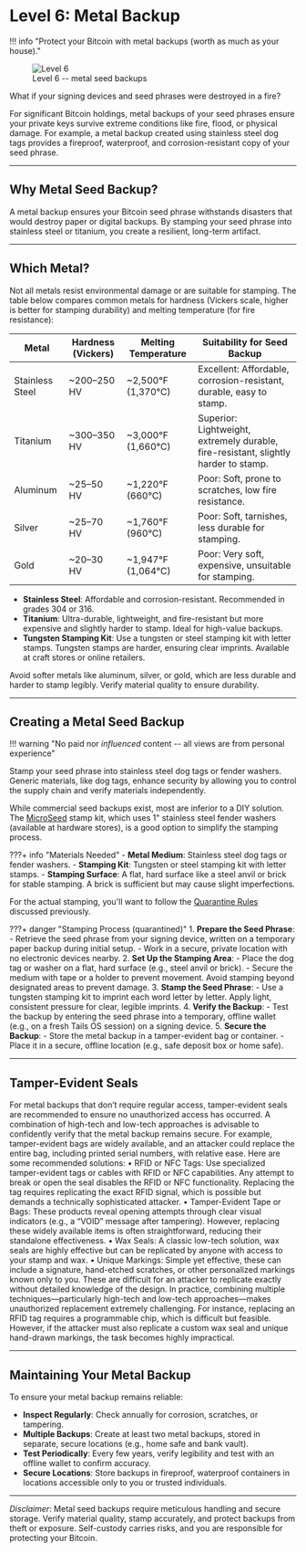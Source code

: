 # Level 6: Metal Backup

!!! info "Protect your Bitcoin with metal backups (worth as much as your house)."
    <figure markdown>
    ![Level 6](/images/levels-Level-6.drawio.png)
      <figcaption>Level 6 -- metal seed backups</figcaption>
    </figure>

What if your signing devices and seed phrases were destroyed in a fire?

For significant Bitcoin holdings, metal backups of your seed phrases ensure your private keys survive extreme conditions like fire, flood, or physical damage.
For example, a metal backup created using stainless steel dog tags provides a fireproof, waterproof, and corrosion-resistant copy of your seed phrase. 



---

## Why Metal Seed Backup?

A metal backup ensures your Bitcoin seed phrase withstands disasters that would destroy paper or digital backups. By stamping your seed phrase into stainless steel or titanium, you create a resilient, long-term artifact.





---

## Which Metal?

Not all metals resist environmental damage or are suitable for stamping. The table below compares common metals for hardness (Vickers scale, higher is better for stamping durability) and melting temperature (for fire resistance):

| **Metal**       | **Hardness (Vickers)** | **Melting Temperature** | **Suitability for Seed Backup** |
|-----------------|------------------------|-------------------------|---------------------------------|
| Stainless Steel | ~200–250 HV           | ~2,500°F (1,370°C)     | Excellent: Affordable, corrosion-resistant, durable, easy to stamp. |
| Titanium        | ~300–350 HV           | ~3,000°F (1,660°C)     | Superior: Lightweight, extremely durable, fire-resistant, slightly harder to stamp. |
| Aluminum        | ~25–50 HV             | ~1,220°F (660°C)       | Poor: Soft, prone to scratches, low fire resistance. |
| Silver          | ~25–70 HV             | ~1,760°F (960°C)       | Poor: Soft, tarnishes, less durable for stamping. |
| Gold            | ~20–30 HV             | ~1,947°F (1,064°C)     | Poor: Very soft, expensive, unsuitable for stamping. |

- **Stainless Steel**: Affordable and corrosion-resistant. Recommended in grades 304 or 316.
- **Titanium**: Ultra-durable, lightweight, and fire-resistant but more expensive and slightly harder to stamp. Ideal for high-value backups.
- **Tungsten Stamping Kit**: Use a tungsten or steel stamping kit with letter stamps. Tungsten stamps are harder, ensuring clear imprints. Available at craft stores or online retailers.

Avoid softer metals like aluminum, silver, or gold, which are less durable and harder to stamp legibly. Verify material quality to ensure durability.

---

## Creating a Metal Seed Backup

!!! warning "No paid nor *influenced* content -- all views are from personal experience"

Stamp your seed phrase into stainless steel dog tags or fender washers. Generic materials, like dog tags, enhance security by allowing you to control the supply chain and verify materials independently.

While commercial seed backups exist, most are inferior to a DIY solution. The [MicroSeed](https://21e15.com/) stamp kit, which uses 1" stainless steel fender washers (available at hardware stores), is a good option to simplify the stamping process.

???+ info "Materials Needed"
    - **Metal Medium**: Stainless steel dog tags or fender washers.
    - **Stamping Kit**: Tungsten or steel stamping kit with letter stamps.
    - **Stamping Surface**: A flat, hard surface like a steel anvil or brick for stable stamping. A brick is sufficient but may cause slight imperfections.

For the actual stamping, you'll want to follow the [Quarantine Rules](level-5.md#quarantine-rules) discussed previously.

???+ danger "Stamping Process (quarantined)"
    1. **Prepare the Seed Phrase**:
        - Retrieve the seed phrase from your signing device, written on a temporary paper backup during initial setup.
        - Work in a secure, private location with no electronic devices nearby.
    2. **Set Up the Stamping Area**:
        - Place the dog tag or washer on a flat, hard surface (e.g., steel anvil or brick).
        - Secure the medium with tape or a holder to prevent movement. Avoid stamping beyond designated areas to prevent damage.
    3. **Stamp the Seed Phrase**:
        - Use a tungsten stamping kit to imprint each word letter by letter. Apply light, consistent pressure for clear, legible imprints.
    4. **Verify the Backup**:
        - Test the backup by entering the seed phrase into a temporary, offline wallet (e.g., on a fresh Tails OS session) on a signing device.
    5. **Secure the Backup**:
        - Store the metal backup in a tamper-evident bag or container.
        - Place it in a secure, offline location (e.g., safe deposit box or home safe).



---

## Tamper-Evident Seals

For metal backups that don’t require regular access, tamper-evident seals are recommended to ensure no unauthorized access has occurred.
A combination of high-tech and low-tech approaches is advisable to confidently verify that the metal backup remains secure. For example, tamper-evident bags are widely available, and an attacker could replace the entire bag, including printed serial numbers, with relative ease.
Here are some recommended solutions:
•  RFID or NFC Tags: Use specialized tamper-evident tags or cables with RFID or NFC capabilities. Any attempt to break or open the seal disables the RFID or NFC functionality. Replacing the tag requires replicating the exact RFID signal, which is possible but demands a technically sophisticated attacker.
•  Tamper-Evident Tape or Bags: These products reveal opening attempts through clear visual indicators (e.g., a “VOID” message after tampering). However, replacing these widely available items is often straightforward, reducing their standalone effectiveness.
•  Wax Seals: A classic low-tech solution, wax seals are highly effective but can be replicated by anyone with access to your stamp and wax.
•  Unique Markings: Simple yet effective, these can include a signature, hand-etched scratches, or other personalized markings known only to you. These are difficult for an attacker to replicate exactly without detailed knowledge of the design.
In practice, combining multiple techniques—particularly high-tech and low-tech approaches—makes unauthorized replacement extremely challenging. For instance, replacing an RFID tag requires a programmable chip, which is difficult but feasible. However, if the attacker must also replicate a custom wax seal and unique hand-drawn markings, the task becomes highly impractical.


---

## Maintaining Your Metal Backup

To ensure your metal backup remains reliable:

- **Inspect Regularly**: Check annually for corrosion, scratches, or tampering.
- **Multiple Backups**: Create at least two metal backups, stored in separate, secure locations (e.g., home safe and bank vault).
- **Test Periodically**: Every few years, verify legibility and test with an offline wallet to confirm accuracy.
- **Secure Locations**: Store backups in fireproof, waterproof containers in locations accessible only to you or trusted individuals.

---

*Disclaimer*: Metal seed backups require meticulous handling and secure storage. Verify material quality, stamp accurately, and protect backups from theft or exposure. Self-custody carries risks, and you are responsible for protecting your Bitcoin.
















